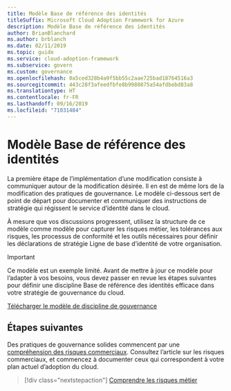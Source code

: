 ```yaml
---
title: Modèle Base de référence des identités
titleSuffix: Microsoft Cloud Adoption Framework for Azure
description: Modèle Base de référence des identités
author: BrianBlanchard
ms.author: brblanch
ms.date: 02/11/2019
ms.topic: guide
ms.service: cloud-adoption-framework
ms.subservice: govern
ms.custom: governance
ms.openlocfilehash: 0a5ced328b4a9f5bb55c2aae725bad18764516a3
ms.sourcegitcommit: 443c28f3afeedfbfe8b9980875a54afdbebd83a8
ms.translationtype: HT
ms.contentlocale: fr-FR
ms.lasthandoff: 09/16/2019
ms.locfileid: "71031484"
---
```

# <a name="identity-baseline-template"></a>Modèle Base de référence des identités

La première étape de l’implémentation d’une modification consiste à communiquer autour de la modification désirée. Il en est de même lors de la modification des pratiques de gouvernance. Le modèle ci-dessous sert de point de départ pour documenter et communiquer des instructions de stratégie qui régissent le service d’identité dans le cloud.

À mesure que vos discussions progressent, utilisez la structure de ce modèle comme modèle pour capturer les risques métier, les tolérances aux risques, les processus de conformité et les outils nécessaires pour définir les déclarations de stratégie Ligne de base d’identité de votre organisation.

> [!IMPORTANT]
> Ce modèle est un exemple limité. Avant de mettre à jour ce modèle pour l’adapter à vos besoins, vous devez passer en revue les étapes suivantes pour définir une discipline Base de référence des identités efficace dans votre stratégie de gouvernance du cloud.

<!-- markdownlint-disable MD033 -->

 <a href="https://archcenter.blob.core.windows.net/cdn/fusion/governance/Identity%20Baseline%20Discipline%20Template.docx">Télécharger le modèle de discipline de gouvernance</a>

<!-- markdownlint-enable MD033 -->

## <a name="next-steps"></a>Étapes suivantes

Des pratiques de gouvernance solides commencent par une [compréhension des risques commerciaux](./business-risks.md). Consultez l’article sur les risques commerciaux, et commencez à documenter ceux qui correspondent à votre plan actuel d’adoption du cloud.

> [!div class="nextstepaction"]
> [Comprendre les risques métier](./business-risks.md)
